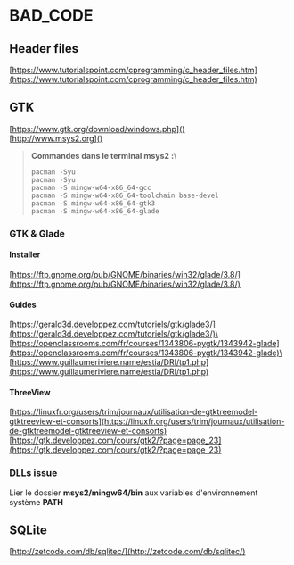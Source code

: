 # BAD_CODE

## Header files

[https://www.tutorialspoint.com/cprogramming/c_header_files.htm](https://www.tutorialspoint.com/cprogramming/c_header_files.htm)

## GTK

[https://www.gtk.org/download/windows.php]() \
[http://www.msys2.org]()

>**Commandes dans le terminal msys2 :**\
>
>`pacman -Syu`\
>`pacman -Syu`\
>`pacman -S mingw-w64-x86_64-gcc`\
>`pacman -S mingw-w64-x86_64-toolchain base-devel`\
>`pacman -S mingw-w64-x86_64-gtk3`\
>`pacman -S mingw-w64-x86_64-glade`

### GTK & Glade

#### Installer
[https://ftp.gnome.org/pub/GNOME/binaries/win32/glade/3.8/](https://ftp.gnome.org/pub/GNOME/binaries/win32/glade/3.8/)

#### Guides
[https://gerald3d.developpez.com/tutoriels/gtk/glade3/](https://gerald3d.developpez.com/tutoriels/gtk/glade3/)\
[https://openclassrooms.com/fr/courses/1343806-pygtk/1343942-glade](https://openclassrooms.com/fr/courses/1343806-pygtk/1343942-glade)\
[https://www.guillaumeriviere.name/estia/DRI/tp1.php](https://www.guillaumeriviere.name/estia/DRI/tp1.php)

#### ThreeView
[https://linuxfr.org/users/trim/journaux/utilisation-de-gtktreemodel-gtktreeview-et-consorts](https://linuxfr.org/users/trim/journaux/utilisation-de-gtktreemodel-gtktreeview-et-consorts)
[https://gtk.developpez.com/cours/gtk2/?page=page_23](https://gtk.developpez.com/cours/gtk2/?page=page_23)

### DLLs issue

Lier le dossier **msys2/mingw64/bin** aux variables d'environnement système **PATH**

## SQLite

[http://zetcode.com/db/sqlitec/](http://zetcode.com/db/sqlitec/)